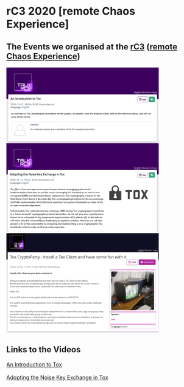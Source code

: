 # rC3 2020 [remote Chaos Experience]

## The Events we organised at the <a href="https://events.ccc.de/category/rc3/">rC3</a> (<a href="https://events.ccc.de/category/rc3/">remote Chaos Experience</a>)
<img src="https://raw.githubusercontent.com/zoff99/rC3_2020/master/images/introduction_to_tox_img.png" align="top" width="400">&nbsp;
<img src="https://raw.githubusercontent.com/zoff99/rC3_2020/master/images/adopting_the_noise_key_exchange_in_tox_img.png" width="400">&nbsp;
<img src="https://raw.githubusercontent.com/zoff99/rC3_2020/master/images/tox_cryptoparty_img.png" width="400">&nbsp;

## Links to the Videos

<a href="https://media.ccc.de/v/rc3-730010-an_introduction_to_tox">An Introduction to Tox</a><br><br>
<a href="https://media.ccc.de/v/rc3-709912-adopting_the_noise_key_exchange_in_tox">Adopting the Noise Key Exchange in Tox</a><br><br>

